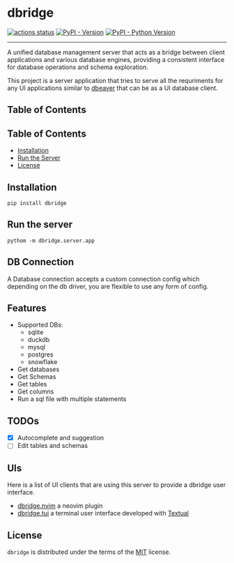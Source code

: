 # dbridge

[![actions status](https://img.shields.io/github/actions/workflow/status/e3oroush/dbridge/publish-pypi.yml?logo=github&style=)](https://github.com/e3oroush/dbridge/actions)
[![PyPI - Version](https://img.shields.io/pypi/v/dbridge.svg)](https://pypi.org/project/dbridge)
[![PyPI - Python Version](https://img.shields.io/pypi/pyversions/dbridge.svg)](https://pypi.org/project/dbridge)

---

A unified database management server that acts as a bridge between client applications and various database engines, providing a consistent interface for database operations and schema exploration.

This project is a server application that tries to serve all the requriments for any UI applications similar to [dbeaver](https://dbeaver.io/) that can be as a UI database client.

## Table of Contents

## Table of Contents

- [Installation](#installation)
- [Run the Server](#run-the-server)
- [License](#license)

## Installation

```console
pip install dbridge
```

## Run the server

```console
pythom -m dbridge.server.app
```

## DB Connection

A Database connection accepts a custom connection config which depending on the db driver, you are flexible to use any form of config.

## Features

- Supported DBs:
  - sqlite
  - duckdb
  - mysql
  - postgres
  - snowflake
- Get databases
- Get Schemas
- Get tables
- Get columns
- Run a sql file with multiple statements

## TODOs

- [x] Autocomplete and suggestion
- [ ] Edit tables and schemas

## UIs

Here is a list of UI clients that are using this server to provide a dbridge user interface.

- [dbridge.nvim](https://github.com/e3oroush/dbridge.nvim) a neovim plugin
- [dbridge.tui](https://github.com/e3oroush/dbridge.nvim) a terminal user interface developed with [Textual](https://textual.textualize.io/)

## License

`dbridge` is distributed under the terms of the [MIT](https://spdx.org/licenses/MIT.html) license.
